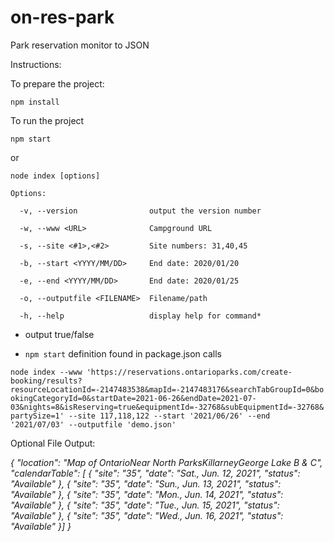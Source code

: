 # on-res-park

 Park reservation monitor to JSON


Instructions:

To prepare the project:



`npm install`



To run the project


`npm start` 

or 

`node index [options]`




`Options:`

`  -v, --version                output the version number`

`  -w, --www <URL>              Campground URL`

`  -s, --site <#1>,<#2>         Site numbers: 31,40,45`

`  -b, --start <YYYY/MM/DD>     End date: 2020/01/20`

`  -e, --end <YYYY/MM/DD>       End date: 2020/01/25`

`  -o, --outputfile <FILENAME>  Filename/path`

`  -h, --help                   display help for command*`




- output true/false


- `npm start` definition found in package.json calls 

`node index --www 'https://reservations.ontarioparks.com/create-booking/results?resourceLocationId=-2147483538&mapId=-2147483176&searchTabGroupId=0&bookingCategoryId=0&startDate=2021-06-26&endDate=2021-07-03&nights=8&isReserving=true&equipmentId=-32768&subEquipmentId=-32768&partySize=1' --site 117,118,122 --start '2021/06/26' --end '2021/07/03' --outputfile 'demo.json'`





Optional File Output:

*{
  "location": "Map of OntarioNear North ParksKillarneyGeorge Lake B & C",
  "calendarTable": [
    { "site": "35", "date": "Sat., Jun. 12, 2021", "status": "Available" },
    { "site": "35", "date": "Sun., Jun. 13, 2021", "status": "Available" },
    { "site": "35", "date": "Mon., Jun. 14, 2021", "status": "Available" },
    { "site": "35", "date": "Tue., Jun. 15, 2021", "status": "Available" },
    { "site": "35", "date": "Wed., Jun. 16, 2021", "status": "Available" }]
}*
